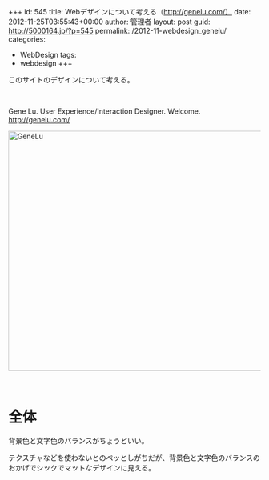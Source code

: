 +++
id: 545
title: Webデザインについて考える（http://genelu.com/）
date: 2012-11-25T03:55:43+00:00
author: 管理者
layout: post
guid: http://5000164.jp/?p=545
permalink: /2012-11-webdesign_genelu/
categories:
  - WebDesign
tags:
  - webdesign
+++
&nbsp;

このサイトのデザインについて考える。

&nbsp;

Gene Lu. User Experience/Interaction Designer. Welcome.  
<http://genelu.com/>

[<img style="background-image: none; border-bottom: 0px; border-left: 0px; padding-left: 0px; padding-right: 0px; display: block; float: none; margin-left: auto; border-top: 0px; margin-right: auto; border-right: 0px; padding-top: 0px" title="GeneLu" border="0" alt="GeneLu" src="http://5000164.jp/wp-content/uploads/2012/11/GeneLu_thumb.png" width="640" height="480" />](http://5000164.jp/wp-content/uploads/2012/11/GeneLu.png)

&nbsp;

# 全体

背景色と文字色のバランスがちょうどいい。

テクスチャなどを使わないとのペッとしがちだが、背景色と文字色のバランスのおかげでシックでマットなデザインに見える。